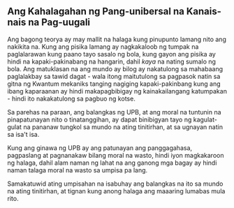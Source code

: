 ## Ang Kahalagahan ng Pang-unibersal na Kanais-nais na Pag-uugali

Ang bagong teorya ay may mallit na halaga kung pinupunto lamang nito ang nakikita na. Kung ang pisika lamang ay nagkakaloob ng tumpak na paglalarawan kung paano tayo sasalo ng bola, kung gayon ang pisika ay hindi na kapaki-pakinabang na hangarin, dahil *kaya* na nating sumalo ng bola. Ang matuklasan na ang mundo ay bilog ay nakatulong sa mahabaang paglalakbay sa tawid dagat - wala itong maitutulong sa pagpasok natin sa gitna ng Kwantum mekaniks tanging nagiging kapaki-pakinbang kung ang ibang kaparaanan ay hindi makapagbibigay ng kainakailangang katumpakan - hindi ito nakakatulong sa pagbuo ng kotse.

Sa parehas na paraan, ang balangkas ng UPB, at ang moral na tuntunin na pinapatunayan nito o tinatanggihan, ay dapat binibigyan tayo ng kagulat-gulat na pananaw tungkol sa mundo na ating tinitirhan, at sa ugnayan natin sa isa't isa.

Kung ang ginawa ng UPB ay ang patunayan ang panggagahasa, pagpaslang at pagnanakaw bilang moral na wasto, hindi iyon magkakaroon ng halaga, dahil alam naman ng lahat na ang ganong mga bagay ay hindi naman talaga moral na wasto sa umpisa pa lang.

Samakatuwid ating umpisahan na isabuhay ang balangkas na ito sa mundo na ating tinitirhan, at tignan kung anong halaga ang maaaring lumabas mula rito.